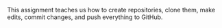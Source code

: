 This assignment teaches us how to create repositories, clone them, make edits, commit changes, and push everything to GitHub.
